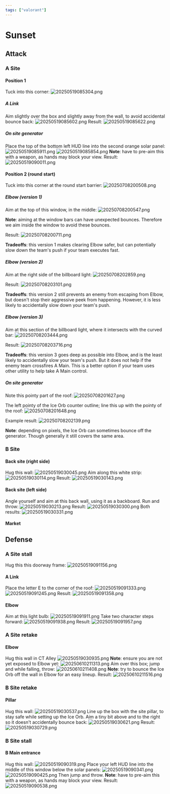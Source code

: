 ```yaml
---
tags: ["valorant"]
---
```


# Sunset

## Attack

### A Site

#### Position 1

Tuck into this corner:
![20250519085304.png](/screenshots/20250519085304.png)

##### A Link

Aim slightly over the box and slightly away from the wall, to avoid accidental bounce back:
![20250519085602.png](/screenshots/20250519085602.png)
Result:
![20250519085622.png](/screenshots/20250519085622.png)

##### On site generator

Place the top of the bottom left HUD line into the second orange solar panel:
![20250519085911.png](/screenshots/20250519085911.png)
![20250519085854.png](/screenshots/20250519085854.png)
**Note**: have to pre-aim this with a weapon, as hands may block your view.
Result:
![20250519090011.png](/screenshots/20250519090011.png)

#### Position 2 (round start)

Tuck into this corner at the round start barrier:
![20250708200508.png](/screenshots/20250708200508.png)

##### Elbow (version 1)

Aim at the top of this window, in the middle:
![20250708200547.png](/screenshots/20250708200547.png)

**Note**: aiming at the window bars can have unexpected bounces. Therefore we aim inside the window to avoid these bounces.

Result:
![20250708200711.png](/screenshots/20250708200711.png)

**Tradeoffs**: this version 1 makes clearing Elbow safer, but can potentially slow down the team's push if your team executes fast.

##### Elbow (version 2)

Aim at the right side of the billboard light:
![20250708202859.png](/screenshots/20250708202859.png)

Result:
![20250708203101.png](/screenshots/20250708203101.png)

**Tradeoffs**: this version 2 still prevents an enemy from escaping from Elbow, but doesn't stop their aggressive peek from happening. However, it is less likely to accidentally slow down your team's push.

##### Elbow (version 3)

Aim at this section of the billboard light, where it intersects with the curved bar:
![20250708203444.png](/screenshots/20250708203444.png)

Result:
![20250708203716.png](/screenshots/20250708203716.png)

**Tradeoffs**: this version 3 goes deep as possible into Elbow, and is the least likely to accidentally slow your team's push. But it does not help if the enemy team crossfires A Main. This is a better option if your team uses other utility to help take A Main control.

##### On site generator

Note this pointy part of the roof:
![20250708201627.png](/screenshots/20250708201627.png)

The left pointy of the Ice Orb counter outline; line this up with the pointy of the roof:
![20250708201648.png](/screenshots/20250708201648.png)

Example result:
![20250708202139.png](/screenshots/20250708202139.png)

**Note**: depending on pixels, the Ice Orb can sometimes bounce off the generator. Though generally it still covers the same area.

### B Site

#### Back site (right side)

Hug this wall:
![20250519030045.png](/screenshots/20250519030045.png)
Aim along this white strip:
![20250519030114.png](/screenshots/20250519030114.png)
Result:
![20250519030143.png](/screenshots/20250519030143.png)

#### Back site (left side)

Angle yourself and aim at this back wall, using it as a backboard. Run and throw:
![20250519030213.png](/screenshots/20250519030213.png)
Result:
![20250519030300.png](/screenshots/20250519030300.png)
Both results:
![20250519030331.png](/screenshots/20250519030331.png)

#### Market

## Defense

### A Site stall

Hug this this doorway frame:
![20250519091156.png](/screenshots/20250519091156.png)

#### A Link

Place the letter E to the corner of the roof:
![20250519091333.png](/screenshots/20250519091333.png)
![20250519091245.png](/screenshots/20250519091245.png)
Result:
![20250519091358.png](/screenshots/20250519091358.png)

#### Elbow

Aim at this light bulb:
![20250519091911.png](/screenshots/20250519091911.png)
Take two character steps forward:
![20250519091938.png](/screenshots/20250519091938.png)
Result:
![20250519091957.png](/screenshots/20250519091957.png)

### A Site retake

#### Elbow

Hug this wall in CT Alley
![20250519030935.png](/screenshots/20250519030935.png)
**Note**: ensure you are not yet exposed to Elbow yet:
![20250610211313.png](/screenshots/20250610211313.png)
Aim over this box; jump and while falling, throw:
![20250610211408.png](/screenshots/20250610211408.png)
**Note**: try to bounce the Ice Orb off the wall in Elbow for an easy lineup.
Result:
![20250610211516.png](/screenshots/20250610211516.png)

### B Site retake

#### Pillar

Hug this wall:
![20250519030537.png](/screenshots/20250519030537.png)
Line up the box with the site pillar, to stay safe while setting up the Ice Orb. Aim a tiny bit above and to the right so it doesn't accidentally bounce back:
![20250519030621.png](/screenshots/20250519030621.png)
Result:
![20250519030729.png](/screenshots/20250519030729.png)

### B Site stall

#### B Main entrance

Hug this wall:
![20250519090319.png](/screenshots/20250519090319.png)
Place your left HUD line into the middle of this window below the solar panels:
![20250519090341.png](/screenshots/20250519090341.png)
![20250519090425.png](/screenshots/20250519090425.png)
Then jump and throw.
**Note**: have to pre-aim this with a weapon, as hands may block your view.
Result:
![20250519090538.png](/screenshots/20250519090538.png)
